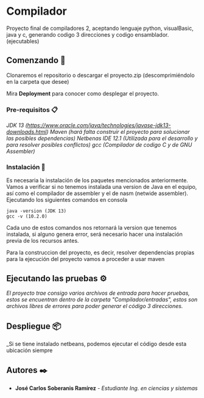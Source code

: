 # Compilador
Proyecto final de compiladores 2, aceptando lenguaje python, visualBasic, java y c, generando codigo 3 direcciones y codigo ensamblador. (ejecutables)

## Comenzando 🚀

Clonaremos el repositorio o descargar el proyecto.zip (descomprimiéndolo en la carpeta que desee)

Mira **Deployment** para conocer como desplegar el proyecto.


### Pre-requisitos 📋

_JDK 13 (https://www.oracle.com/java/technologies/javase-jdk13-downloads.html)_
_Maven (hará falta construir el proyecto para solucionar las posibles dependencias)_
_Netbenas IDE 12.1 (Utilizada para el desarrollo y para resolver posibles conflictos)_
_gcc (Compilador de codigo C y de GNU Assembler)_

### Instalación 🔧

Es necesaria la instalación de los paquetes mencionados anteriormente. 
Vamos a verificar si no tenemos instalada una version de Java en el equipo, así como el compilador de assembler y el de nasm (netwide assembler).
Ejecutando los siguientes comandos en consola

```
java -version (JDK 13)
gcc -v (10.2.0)
```
Cada uno de estos comandos nos retornará la version que tenemos instalada, si alguno genera error, será necesario hacer una instalación previa de los recursos antes.

Para la construccion del proyecto, es decir, resolver dependencias propias para la ejecución del proyecto vamos a proceder a usar maven

## Ejecutando las pruebas ⚙️

_El proyecto trae consigo varios archivos de entrada para hacer pruebas, estos se encuentran dentro de la carpeta "Compilador/entradas", estos son archivos libres de errores para poder generar el código 3 direcciones._

## Despliegue 📦

_Si se tiene instalado netbeans, podemos ejecutar el código desde esta ubicación siempre

## Autores ✒️

* **José Carlos Soberanis Ramírez** - *Estudiante Ing. en ciencias y sistemas*
